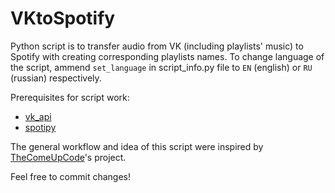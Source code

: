 # VKtoSpotify
Python script is to transfer audio from VK (including playlists' music) to Spotify with creating corresponding playlists names.
To change language of the script, ammend  `set_language` in script_info.py file to `EN` (english) or `RU` (russian) respectively.

Prerequisites for script work:
* [vk_api](https://github.com/python273/vk_api)
* [spotipy](https://github.com/plamere/spotipy)

The general workflow and idea of this script were inspired by [TheComeUpCode](https://github.com/TheComeUpCode/SpotifyGeneratePlaylist)'s project.

Feel free to commit changes!
